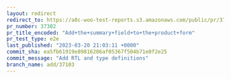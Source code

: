 ```yaml
---
layout: redirect
redirect_to: https://a8c-woo-test-reports.s3.amazonaws.com/public/pr/37302/e2e/index.html
pr_number: 37302
pr_title_encoded: "Add+the+summary+field+to+the+product+form"
pr_test_type: e2e
last_published: "2023-03-20 21:03:11 +0000"
commit_sha: ea5fb61919e89816206af05367f504b71e0f2e25
commit_message: "Add RTL and type definitions"
branch_name: add/37103
---
```

